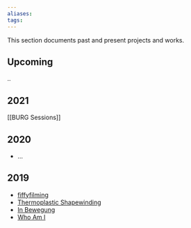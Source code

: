 ```yaml
---
aliases: 
tags: 
---
```


This section documents past and present projects and works.

## Upcoming

..

## 2021

[[BURG Sessions]]

## 2020

- …

## 2019

- [fiffyfilming](https://sites.google.com/prod/view/urburg/projekte/fiffyfilming)
- [Thermoplastic Shapewinding](https://sites.google.com/prod/view/urburg/projekte/thermoplastic-shapewinding)
- [In Bewegung](https://sites.google.com/prod/view/urburg/projekte/farbspritzer)
- [Who Am I](https://sites.google.com/prod/view/urburg/projekte/who-am-i)
